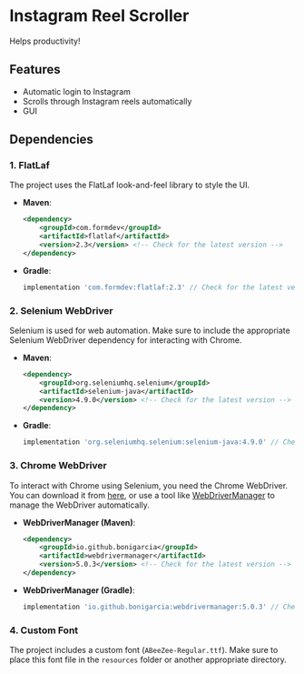 # Instagram Reel Scroller

Helps productivity! 
 
## Features

- Automatic login to Instagram
- Scrolls through Instagram reels automatically
- GUI

## Dependencies

### 1. **FlatLaf**
The project uses the FlatLaf look-and-feel library to style the UI.

- **Maven**:
    ```xml
    <dependency>
        <groupId>com.formdev</groupId>
        <artifactId>flatlaf</artifactId>
        <version>2.3</version> <!-- Check for the latest version -->
    </dependency>
    ```

- **Gradle**:
    ```gradle
    implementation 'com.formdev:flatlaf:2.3' // Check for the latest version
    ```

### 2. **Selenium WebDriver**
Selenium is used for web automation. Make sure to include the appropriate Selenium WebDriver dependency for interacting with Chrome.

- **Maven**:
    ```xml
    <dependency>
        <groupId>org.seleniumhq.selenium</groupId>
        <artifactId>selenium-java</artifactId>
        <version>4.9.0</version> <!-- Check for the latest version -->
    </dependency>
    ```

- **Gradle**:
    ```gradle
    implementation 'org.seleniumhq.selenium:selenium-java:4.9.0' // Check for the latest version
    ```

### 3. **Chrome WebDriver**
To interact with Chrome using Selenium, you need the Chrome WebDriver. You can download it from [here](https://sites.google.com/a/chromium.org/chromedriver/), or use a tool like [WebDriverManager](https://github.com/bonigarcia/webdrivermanager) to manage the WebDriver automatically.

- **WebDriverManager (Maven)**:
    ```xml
    <dependency>
        <groupId>io.github.bonigarcia</groupId>
        <artifactId>webdrivermanager</artifactId>
        <version>5.0.3</version> <!-- Check for the latest version -->
    </dependency>
    ```

- **WebDriverManager (Gradle)**:
    ```gradle
    implementation 'io.github.bonigarcia:webdrivermanager:5.0.3' // Check for the latest version
    ```

### 4. **Custom Font**
The project includes a custom font (`ABeeZee-Regular.ttf`). Make sure to place this font file in the `resources` folder or another appropriate directory.


